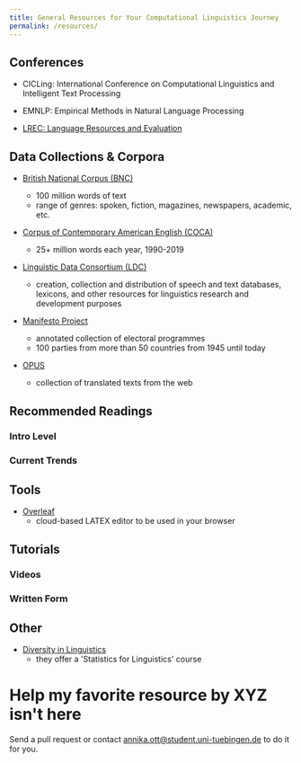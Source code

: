 ```yaml
---
title: General Resources for Your Computational Linguistics Journey
permalink: /resources/
---
```

## Conferences

-  CICLing: International Conference on Computational Linguistics and Intelligent Text Processing

-  EMNLP: Empirical Methods in Natural Language Processing

-  [LREC: Language Resources and Evaluation](http://www.lrec-conf.org/)
  
## Data Collections & Corpora

- [British National Corpus (BNC)](http://www.natcorp.ox.ac.uk)
    - 100 million words of text
    - range of genres: spoken, fiction, magazines, newspapers, academic, etc.

- [Corpus of Contemporary American English (COCA)](https://www.english-corpora.org/coca/)
    - 25+ million words each year, 1990-2019

-  [Linguistic Data Consortium (LDC)](https://www.ldc.upenn.edu)
    - creation, collection and distribution of speech and text databases, lexicons, and other resources for linguistics research and development purposes

- [Manifesto Project](https://manifesto-project.wzb.eu)
    - annotated collection of electoral programmes
    - 100 parties from more than 50 countries from 1945 until today

- [OPUS](https://opus.nlpl.eu/trac/wiki/)
    - collection of translated texts from the web

## Recommended Readings

### Intro Level

### Current Trends

## Tools

- [Overleaf](https://www.overleaf.com)
    - cloud-based LATEX editor to be used in your browser

## Tutorials

### Videos

### Written Form

## Other

- [Diversity in Linguistics](https://div-ling.org/)
   - they offer a 'Statistics for Linguistics' course


# Help my favorite resource by XYZ isn't here

Send a pull request or contact annika.ott@student.uni-tuebingen.de to do it for you. 

